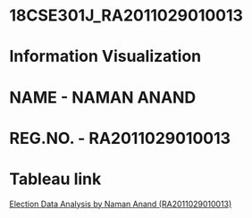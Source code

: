 # 18CSE301J_RA2011029010013
# Information Visualization
# NAME - NAMAN ANAND
# REG.NO. - RA2011029010013
# Tableau link
<a href="https://public.tableau.com/views/ElectiondataanalysisinTableau/Dashboard1?:language=en-US&:display_count=n&:origin=viz_share_lin" target="blank">Election Data Analysis by Naman Anand (RA2011029010013)</a>

